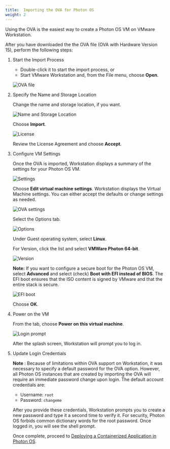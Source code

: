 ```yaml
---
title:  Importing the OVA for Photon OS
weight: 2
---
```


Using the OVA is the easiest way to create a Photon OS VM on VMware Workstation. 

After you have downloaded the the OVA file (OVA with Hardware Version 15), perform the following steps:

1. Start the Import Process

    - Double-click it to start the import process, or
    - Start VMware Workstation and, from the File menu, choose **Open**.

    ![OVA file](/docs/installation-guide/images/ws-ova-import.png)

1. Specify the Name and Storage Location

    Change the name and storage location, if you want.
    
    ![Name and Storage Location](/docs/installation-guide/images/ws-ova-path.png)
    
    Choose **Import**.
    
    ![License](/docs/installation-guide/images/ws-ova-license.png)
    
    Review the License Agreement and choose **Accept**.

1. Configure VM Settings

    Once the OVA is imported, Workstation displays a summary of the settings for your Photon OS VM.
    
    ![Settings](/docs/installation-guide/images/ws-ova-settings.png)
    
    Choose **Edit virtual machine settings**. Workstation displays the Virtual Machine settings. You can either accept the defaults or change settings as needed.
    
    ![OVA settings](/docs/installation-guide/images/ws-ova-settings-edit.png)
    
    Select the Options tab.
    
    ![Options](/docs/installation-guide/images/ws-ova-settings-options.png)

    Under Guest operating system, select **Linux**.
    
    For Version, click the list and select **VMWare Photon 64-bit**.
    
    ![Version](/docs/installation-guide/images/ws-ova-os.png)
    
    **Note:**  If you want to configure a secure boot for the Photon OS VM, select **Advanced**  and select (check) **Boot with EFI instead of BIOS**. The EFI boot ensures that the ISO content is signed by VMware and that the entire stack is secure.
    
    ![EFI boot](/docs/installation-guide/images/ws-ova-settings-efi.png)
    
    Choose **OK**.

1. Power on the VM

    From the tab, choose  **Power on this virtual machine**.
    
     ![Login prompt](/docs/installation-guide/images/splashscreen23.png)
    
    After the splash screen, Workstation will prompt you to log in.

1. Update Login Credentials

    **Note** : Because of limitations within OVA support on Workstation, it was necessary to specify a default password for the OVA option. However, all Photon OS instances that are created by importing the OVA will require an immediate password change upon login. The default account credentials are:
    
    - Username: ``root``
    - Password: ``changeme``
    
    After you provide these credentials, Workstation prompts you to create a new password and type it a second time to verify it. For security, Photon OS forbids common dictionary words for the root password. Once logged in, you will see the shell prompt.
    
   
    
    Once complete, proceed to [Deploying a Containerized Application in Photon OS](/docs/installation-guide/deploying-a-containerized-application-in-photon-os/).